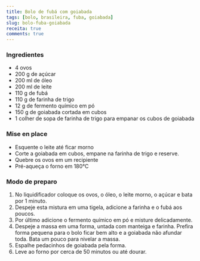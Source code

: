 ```yaml
---
title: Bolo de fubá com goiabada
tags: [bolo, brasileira, fuba, goiabada]
slug: bolo-fuba-goiabada
receita: true
comments: true
---
```


### Ingredientes

- 4 ovos
- 200 g de açúcar
- 200 ml de óleo 
- 200 ml de leite
- 110 g de fubá
- 110 g de farinha de trigo 
- 12 g de fermento químico em pó
- 150 g de goiabada cortada em cubos
- 1 colher de sopa de farinha de trigo para empanar os cubos de goiabada

### Mise en place

- Esquente o leite até ficar morno
- Corte a goiabada em cubos, empane na farinha de trigo e reserve.
- Quebre os ovos em um recipiente
- Pré-aqueça o forno em 180°C

### Modo de preparo

1. No liquidificador coloque os ovos, o óleo, o leite morno, o açúcar e bata por 1 minuto.
2. Despeje esta mistura em uma tigela, adicione a farinha e o fubá aos poucos.
3. Por último adicione o fermento químico em pó e misture delicadamente.
4. Despeje a massa em uma forma, untada com manteiga e farinha. Prefira forma pequena para o bolo ficar bem alto e a goiabada não afundar toda. Bata um pouco para nivelar a massa.
5. Espalhe pedacinhos de goiabada pela forma. 
6. Leve ao forno por cerca de 50 minutos ou até dourar.
